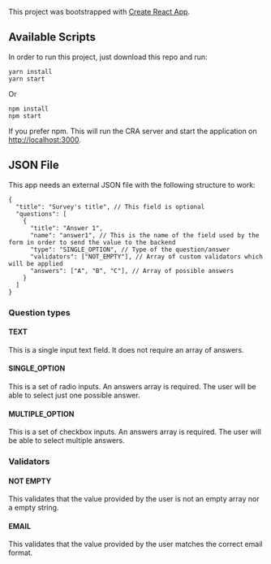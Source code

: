 This project was bootstrapped with [Create React App](https://github.com/facebook/create-react-app).

## Available Scripts

In order to run this project, just download this repo and run:

```
yarn install
yarn start
```

Or

```
npm install
npm start
```

If you prefer npm. This will run the CRA server and start the application on [http://localhost:3000](http://localhost:3000).

## JSON File

This app needs an external JSON file with the following structure to work:

```
{
  "title": "Survey's title", // This field is optional
  "questions": [
    {
      "title": "Answer 1",
      "name": "answer1", // This is the name of the field used by the form in order to send the value to the backend
      "type": "SINGLE_OPTION", // Type of the question/answer
      "validators": ["NOT_EMPTY"], // Array of custom validators which will be applied
      "answers": ["A", "B", "C"], // Array of possible answers
    }
  ]
}
```

### Question types
#### TEXT
This is a single input text field. It does not require an array of answers.

#### SINGLE_OPTION
This is a set of radio inputs. An answers array is required. The user will be able to select just one possible answer.

#### MULTIPLE_OPTION
This is a set of checkbox inputs. An answers array is required. The user will be able to select multiple answers.

### Validators
#### NOT EMPTY
This validates that the value provided by the user is not an empty array nor a empty string.

#### EMAIL
This validates that the value provided by the user matches the correct email format.